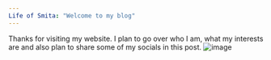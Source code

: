 ```yaml
---
Life of Smita: "Welcome to my blog"
---
```


Thanks for visiting my website. I plan to go over who I am, what my interests are and also plan to share some of my socials in this post.
![image]((https://github.com/srosemary00/finalblogbruh/issues/1#issue-920882449))
